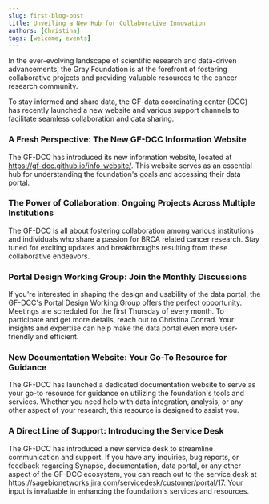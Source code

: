 ```yaml
---
slug: first-blog-post
title: Unveiling a New Hub for Collaborative Innovation
authors: [Christina]
tags: [welcome, events]
---
```


In the ever-evolving landscape of scientific research and data-driven advancements, the Gray Foundation is at the forefront of fostering collaborative projects and providing valuable resources to the cancer research community.

To stay informed and share data, the GF-data coordinating center (DCC) has recently launched a  new website and various support channels to facilitate seamless collaboration and data sharing.

### A Fresh Perspective: The New GF-DCC Information Website

The GF-DCC has introduced its new information website, located at https://gf-dcc.github.io/info-website/. This website serves as an essential hub for understanding the foundation's goals and accessing their data portal.

### The Power of Collaboration: Ongoing Projects Across Multiple Institutions

The GF-DCC is all about fostering collaboration among various institutions and individuals who share a passion for BRCA related cancer research. Stay tuned for exciting updates and breakthroughs resulting from these collaborative endeavors.

### Portal Design Working Group: Join the Monthly Discussions

If you're interested in shaping the design and usability of the data portal, the GF-DCC's Portal Design Working Group offers the perfect opportunity. Meetings are scheduled for the first Thursday of every month. To participate and get more details, reach out to Christina Conrad. Your insights and expertise can help make the data portal even more user-friendly and efficient.

### New Documentation Website: Your Go-To Resource for Guidance

The GF-DCC has launched a dedicated documentation website to serve as your go-to resource for guidance on utilizing the foundation's tools and services. Whether you need help with data integration, analysis, or any other aspect of your research, this resource is designed to assist you.

### A Direct Line of Support: Introducing the Service Desk

The GF-DCC has introduced a new service desk to streamline communication and support. If you have any inquiries, bug reports, or feedback regarding Synapse, documentation, data portal, or any other aspect of the GF-DCC ecosystem, you can reach out to the service desk at https://sagebionetworks.jira.com/servicedesk/customer/portal/17. Your input is invaluable in enhancing the foundation's services and resources.